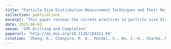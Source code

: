 ```yaml
---
title: "Particle Size Distribution Measurement Techniques and Their Relevance or Irrelevance to Sand Control Design"
collection: publications
excerpt: 'This paper reviews the current practices in particle size distribution (PSD) determination and the use (and misuse) of the information obtained from these measurements. A methodology is proposed toward determining what is relevant under gradual-formation-failure conditions for wire-wrap screen, discuss when it should be used and why, and present initial experimental results that support our conclusions.'
date: 2015-06-01
venue: 'SPE Drilling and Completion'
paperurl: 'http://dx.doi.org/10.2118/168152-PA'
citation: 'Zhang, K., Chanpura, R. A., Mondal, S., Wu, C.-H., Sharma, M. M., Ayoub, J. A., & Parlar, M. (2015). &quot;Particle Size Distribution Measurement Techniques and Their Relevance or Irrelevance to Sand Control Design.&quot; <i>SPE Drilling and Completion</i>. 30(2):164–174.'
---
```

